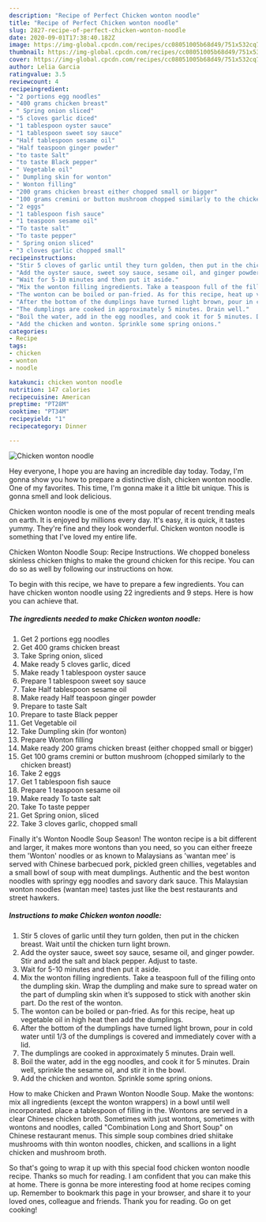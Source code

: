 ```yaml
---
description: "Recipe of Perfect Chicken wonton noodle"
title: "Recipe of Perfect Chicken wonton noodle"
slug: 2827-recipe-of-perfect-chicken-wonton-noodle
date: 2020-09-01T17:38:40.182Z
image: https://img-global.cpcdn.com/recipes/cc08051005b68d49/751x532cq70/chicken-wonton-noodle-recipe-main-photo.jpg
thumbnail: https://img-global.cpcdn.com/recipes/cc08051005b68d49/751x532cq70/chicken-wonton-noodle-recipe-main-photo.jpg
cover: https://img-global.cpcdn.com/recipes/cc08051005b68d49/751x532cq70/chicken-wonton-noodle-recipe-main-photo.jpg
author: Lelia Garcia
ratingvalue: 3.5
reviewcount: 4
recipeingredient:
- "2 portions egg noodles"
- "400 grams chicken breast"
- " Spring onion sliced"
- "5 cloves garlic diced"
- "1 tablespoon oyster sauce"
- "1 tablespoon sweet soy sauce"
- "Half tablespoon sesame oil"
- "Half teaspoon ginger powder"
- "to taste Salt"
- "to taste Black pepper"
- " Vegetable oil"
- " Dumpling skin for wonton"
- " Wonton filling"
- "200 grams chicken breast either chopped small or bigger"
- "100 grams cremini or button mushroom chopped similarly to the chicken breast"
- "2 eggs"
- "1 tablespoon fish sauce"
- "1 teaspoon sesame oil"
- "To taste salt"
- "To taste pepper"
- " Spring onion sliced"
- "3 cloves garlic chopped small"
recipeinstructions:
- "Stir 5 cloves of garlic until they turn golden, then put in the chicken breast. Wait until the chicken turn light brown."
- "Add the oyster sauce, sweet soy sauce, sesame oil, and ginger powder. Stir and add the salt and black pepper. Adjust to taste."
- "Wait for 5-10 minutes and then put it aside."
- "Mix the wonton filling ingredients. Take a teaspoon full of the filling onto the dumpling skin. Wrap the dumpling and make sure to spread water on the part of dumpling skin when it’s supposed to stick with another skin part. Do the rest of the wonton."
- "The wonton can be boiled or pan-fried. As for this recipe, heat up vegetable oil in high heat then add the dumplings."
- "After the bottom of the dumplings have turned light brown, pour in cold water until 1/3 of the dumplings is covered and immediately cover with a lid."
- "The dumplings are cooked in approximately 5 minutes. Drain well."
- "Boil the water, add in the egg noodles, and cook it for 5 minutes. Drain well, sprinkle the sesame oil, and stir it in the bowl."
- "Add the chicken and wonton. Sprinkle some spring onions."
categories:
- Recipe
tags:
- chicken
- wonton
- noodle

katakunci: chicken wonton noodle 
nutrition: 147 calories
recipecuisine: American
preptime: "PT28M"
cooktime: "PT34M"
recipeyield: "1"
recipecategory: Dinner

---
```



![Chicken wonton noodle](https://img-global.cpcdn.com/recipes/cc08051005b68d49/751x532cq70/chicken-wonton-noodle-recipe-main-photo.jpg)

Hey everyone, I hope you are having an incredible day today. Today, I'm gonna show you how to prepare a distinctive dish, chicken wonton noodle. One of my favorites. This time, I'm gonna make it a little bit unique. This is gonna smell and look delicious.

Chicken wonton noodle is one of the most popular of recent trending meals on earth. It is enjoyed by millions every day. It's easy, it is quick, it tastes yummy. They're fine and they look wonderful. Chicken wonton noodle is something that I've loved my entire life.

Chicken Wonton Noodle Soup: Recipe Instructions. We chopped boneless skinless chicken thighs to make the ground chicken for this recipe. You can do so as well by following our instructions on how.


To begin with this recipe, we have to prepare a few ingredients. You can have chicken wonton noodle using 22 ingredients and 9 steps. Here is how you can achieve that.

<!--inarticleads1-->

##### The ingredients needed to make Chicken wonton noodle:

1. Get 2 portions egg noodles
1. Get 400 grams chicken breast
1. Take  Spring onion, sliced
1. Make ready 5 cloves garlic, diced
1. Make ready 1 tablespoon oyster sauce
1. Prepare 1 tablespoon sweet soy sauce
1. Take Half tablespoon sesame oil
1. Make ready Half teaspoon ginger powder
1. Prepare to taste Salt
1. Prepare to taste Black pepper
1. Get  Vegetable oil
1. Take  Dumpling skin (for wonton)
1. Prepare  Wonton filling
1. Make ready 200 grams chicken breast (either chopped small or bigger)
1. Get 100 grams cremini or button mushroom (chopped similarly to the chicken breast)
1. Take 2 eggs
1. Get 1 tablespoon fish sauce
1. Prepare 1 teaspoon sesame oil
1. Make ready To taste salt
1. Take To taste pepper
1. Get  Spring onion, sliced
1. Take 3 cloves garlic, chopped small


Finally it&#39;s Wonton Noodle Soup Season! The wonton recipe is a bit different and larger, it makes more wontons than you need, so you can either freeze them &#39;Wonton&#39; noodles or as known to Malaysians as &#39;wantan mee&#39; is served with Chinese barbecued pork, pickled green chillies, vegetables and a small bowl of soup with meat dumplings. Authentic and the best wonton noodles with springy egg noodles and savory dark sauce. This Malaysian wonton noodles (wantan mee) tastes just like the best restaurants and street hawkers. 

<!--inarticleads2-->

##### Instructions to make Chicken wonton noodle:

1. Stir 5 cloves of garlic until they turn golden, then put in the chicken breast. Wait until the chicken turn light brown.
1. Add the oyster sauce, sweet soy sauce, sesame oil, and ginger powder. Stir and add the salt and black pepper. Adjust to taste.
1. Wait for 5-10 minutes and then put it aside.
1. Mix the wonton filling ingredients. Take a teaspoon full of the filling onto the dumpling skin. Wrap the dumpling and make sure to spread water on the part of dumpling skin when it’s supposed to stick with another skin part. Do the rest of the wonton.
1. The wonton can be boiled or pan-fried. As for this recipe, heat up vegetable oil in high heat then add the dumplings.
1. After the bottom of the dumplings have turned light brown, pour in cold water until 1/3 of the dumplings is covered and immediately cover with a lid.
1. The dumplings are cooked in approximately 5 minutes. Drain well.
1. Boil the water, add in the egg noodles, and cook it for 5 minutes. Drain well, sprinkle the sesame oil, and stir it in the bowl.
1. Add the chicken and wonton. Sprinkle some spring onions.


How to make Chicken and Prawn Wonton Noodle Soup. Make the wontons: mix all ingredients (except the wonton wrappers) in a bowl until well incorporated. place a tablespoon of filling in the. Wontons are served in a clear Chinese chicken broth. Sometimes with just wontons, sometimes with wontons and noodles, called &#34;Combination Long and Short Soup&#34; on Chinese restaurant menus. This simple soup combines dried shiitake mushrooms with thin wonton noodles, chicken, and scallions in a light chicken and mushroom broth. 

So that's going to wrap it up with this special food chicken wonton noodle recipe. Thanks so much for reading. I am confident that you can make this at home. There is gonna be more interesting food at home recipes coming up. Remember to bookmark this page in your browser, and share it to your loved ones, colleague and friends. Thank you for reading. Go on get cooking!
